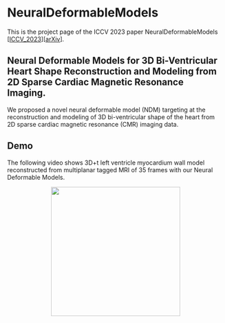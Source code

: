 # NeuralDeformableModels
This is the project page of the ICCV 2023 paper NeuralDeformableModels [[ICCV_2023](https://openaccess.thecvf.com/content/ICCV2023/papers/Ye_Neural_Deformable_Models_for_3D_Bi-Ventricular_Heart_Shape_Reconstruction_and_ICCV_2023_paper.pdf)][[arXiv](https://arxiv.org/pdf/2307.07693)].

## Neural Deformable Models for 3D Bi-Ventricular Heart Shape Reconstruction and Modeling from 2D Sparse Cardiac Magnetic Resonance Imaging.
We proposed a novel neural deformable model (NDM) targeting at the reconstruction and modeling of 3D bi-ventricular shape of the heart from 2D sparse cardiac magnetic resonance (CMR) imaging data.

## Demo
The following video shows 3D+t left ventricle myocardium wall model reconstructed from multiplanar tagged MRI of 35 frames with our Neural Deformable Models.  
<div align=center><img width="300" height="300" src="(https://github.com/DeepTag/NeuralDeformableModels/blob/main/LV_myo_wall.gif)"/></div>
